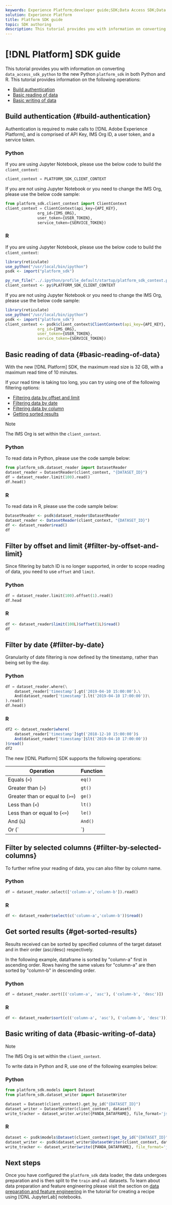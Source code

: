 ```yaml
---
keywords: Experience Platform;developer guide;SDK;Data Access SDK;Data Science Workspace;popular topics
solution: Experience Platform
title: Platform SDK guide
topic: SDK authoring
description: This tutorial provides you with information on converting data_access_sdk_python to the new Python platform_sdk in both Python and R.
---
```


# [!DNL Platform] SDK guide

This tutorial provides you with information on converting `data_access_sdk_python` to the new Python `platform_sdk` in both Python and R. This tutorial provides information on the following operations:

- [Build authentication](#build-authentication)
- [Basic reading of data](#basic-reading-of-data)
- [Basic writing of data](#basic-writing-of-data)

## Build authentication {#build-authentication}

Authentication is required to make calls to [!DNL Adobe Experience Platform], and is comprised of API Key, IMS Org ID, a user token, and a service token.

### Python

If you are using Jupyter Notebook, please use the below code to build the `client_context`:

```python
client_context = PLATFORM_SDK_CLIENT_CONTEXT
```

If you are not using Jupyter Notebook or you need to change the IMS Org, please use the below code sample:

```python
from platform_sdk.client_context import ClientContext
client_context = ClientContext(api_key={API_KEY},
              org_id={IMS_ORG},
              user_token={USER_TOKEN},
              service_token={SERVICE_TOKEN})
```

### R

If you are using Jupyter Notebook, please use the below code to build the `client_context`:

```r
library(reticulate)
use_python("/usr/local/bin/ipython")
psdk <- import("platform_sdk")

py_run_file("../.ipython/profile_default/startup/platform_sdk_context.py")
client_context <- py$PLATFORM_SDK_CLIENT_CONTEXT
```

If you are not using Jupyter Notebook or you need to change the IMS Org, please use the below code sample:

```r
library(reticulate)
use_python("/usr/local/bin/ipython")
psdk <- import("platform_sdk")
client_context <- psdk$client_context$ClientContext(api_key={API_KEY},
              org_id={IMS_ORG},
              user_token={USER_TOKEN},
              service_token={SERVICE_TOKEN})
```

## Basic reading of data {#basic-reading-of-data}

With the new [!DNL Platform] SDK, the maximum read size is 32 GB, with a maximum read time of 10 minutes. 

If your read time is taking too long, you can try using one of the following filtering options:

- [Filtering data by offset and limit](#filter-by-offset-and-limit)
- [Filtering data by date](#filter-by-date)
- [Filtering data by column](#filter-by-selected-columns)
- [Getting sorted results](#get-sorted-results)

>[!NOTE]
>
>The IMS Org is set within the `client_context`. 

### Python

To read data in Python, please use the code sample below:

```python
from platform_sdk.dataset_reader import DatasetReader
dataset_reader = DatasetReader(client_context, "{DATASET_ID}")
df = dataset_reader.limit(100).read()
df.head()
```

### R

To read data in R, please use the code sample below:

```r
DatasetReader <- psdk$dataset_reader$DatasetReader
dataset_reader <- DatasetReader(client_context, "{DATASET_ID}") 
df <- dataset_reader$read() 
df
```

## Filter by offset and limit {#filter-by-offset-and-limit}

Since filtering by batch ID is no longer supported, in order to scope reading of data, you need to use `offset` and `limit`.

### Python

```python
df = dataset_reader.limit(100).offset(1).read()
df.head
```

### R 

```r
df <- dataset_reader$limit(100L)$offset(1L)$read() 
df
```

## Filter by date {#filter-by-date}

Granularity of date filtering is now defined by the timestamp, rather than being set by the day.

### Python

```python
df = dataset_reader.where(\
    dataset_reader['timestamp'].gt('2019-04-10 15:00:00').\
    And(dataset_reader['timestamp'].lt('2019-04-10 17:00:00'))\
).read()
df.head()
```

### R

```r
df2 <- dataset_reader$where(
    dataset_reader['timestamp']$gt('2018-12-10 15:00:00')$
    And(dataset_reader['timestamp']$lt('2019-04-10 17:00:00'))
)$read()
df2
```

The new [!DNL Platform] SDK supports the following operations:

| Operation | Function |
| --------- | -------- |
| Equals (`=`) | `eq()` |
| Greater than (`>`) | `gt()` |
| Greater than or equal to (`>=`) | `ge()` |
| Less than (`<`) | `lt()` |
| Less than or equal to (`<=`) | `le()` |
| And (`&`) | `And()` |
| Or (`|`) | `Or()` |

## Filter by selected columns {#filter-by-selected-columns}

To further refine your reading of data, you can also filter by column name.

### Python

```python
df = dataset_reader.select(['column-a','column-b']).read()
```

### R

```r
df <- dataset_reader$select(c('column-a','column-b'))$read() 
```

## Get sorted results {#get-sorted-results}

Results received can be sorted by specified columns of the target dataset and in their order (asc/desc) respectively.

In the following example, dataframe is sorted by "column-a" first in ascending order. Rows having the same values for "column-a" are then sorted by "column-b" in descending order.

### Python

```python
df = dataset_reader.sort([('column-a', 'asc'), ('column-b', 'desc')])
```

### R

```r
df <- dataset_reader$sort(c(('column-a', 'asc'), ('column-b', 'desc')))$read()
```

## Basic writing of data {#basic-writing-of-data}

>[!NOTE]
>
>The IMS Org is set within the `client_context`. 

To write data in Python and R, use one of the following examples below:

### Python

```python
from platform_sdk.models import Dataset
from platform_sdk.dataset_writer import DatasetWriter

dataset = Dataset(client_context).get_by_id("{DATASET_ID}")
dataset_writer = DatasetWriter(client_context, dataset)
write_tracker = dataset_writer.write({PANDA_DATAFRAME}, file_format='json')
```

### R

```r
dataset <- psdk$models$Dataset(client_context)$get_by_id("{DATASET_ID}")
dataset_writer <- psdk$dataset_writer$DatasetWriter(client_context, dataset)
write_tracker <- dataset_writer$write({PANDA_DATAFRAME}, file_format='json')
```

## Next steps

Once you have configured the `platform_sdk` data loader, the data undergoes preparation and is then split to the `train` and `val` datasets. To learn about data preparation and feature engineering please visit the section on [data preparation and feature engineering](../jupyterlab/create-a-recipe.md#data-preparation-and-feature-engineering) in the tutorial for creating a recipe using [!DNL JupyterLab] notebooks.